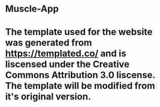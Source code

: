 # Muscle-App
# The template used for the website was generated from https://templated.co/ and is liscensed under the Creative Commons Attribution 3.0 liscense. The template will be modified from it's original version.
